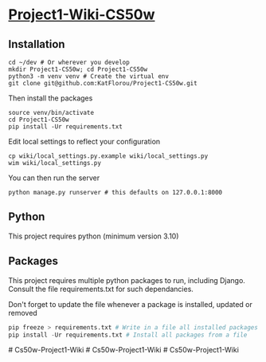 # [Project1-Wiki-CS50w](https://cs50.harvard.edu/web/2020/projects/1/wiki/)

## Installation

```shell
cd ~/dev # Or wherever you develop
mkdir Project1-CS50w; cd Project1-CS50w
python3 -m venv venv # Create the virtual env
git clone git@github.com:KatFlorou/Project1-CS50w.git
```

Then install the packages

```shell
source venv/bin/activate
cd Project1-CS50w
pip install -Ur requirements.txt
```

Edit local settings to reflect your configuration

```shell
cp wiki/local_settings.py.example wiki/local_settings.py
wim wiki/local_settings.py
```

You can then run the server

```shell
python manage.py runserver # this defaults on 127.0.0.1:8000

```

## Python

This project requires python (minimum version 3.10) 

## Packages

This project requires multiple python packages to run, including Django.
Consult the file requirements.txt for such dependancies.

Don't forget to update the file whenever a package is installed, updated or removed

```python
pip freeze > requirements.txt # Write in a file all installed packages
pip install -Ur requirements.txt # Install all packages from a file
```

#   C s 5 0 w - P r o j e c t 1 - W i k i  
 #   C s 5 0 w - P r o j e c t 1 - W i k i  
 #   C s 5 0 w - P r o j e c t 1 - W i k i  
 